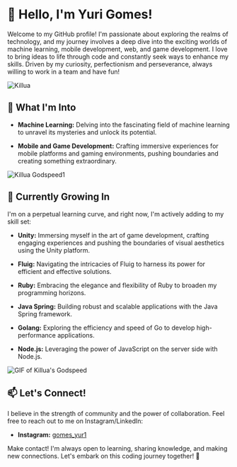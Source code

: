 # 👋 Hello, I'm Yuri Gomes!

Welcome to my GitHub profile! I'm passionate about exploring the realms of technology, and my journey involves a deep dive into the exciting worlds of machine learning, mobile development, web, and game development. I love to bring ideas to life through code and constantly seek ways to enhance my skills.
Driven by my curiosity, perfectionism and perseverance, always willing to work in a team and have fun!

![Killua](https://i.pinimg.com/originals/fd/42/7f/fd427f05dab9e401f285497c0287416d.gif)

## 👀 What I'm Into

- **Machine Learning:** Delving into the fascinating field of machine learning to unravel its mysteries and unlock its potential.

- **Mobile and Game Development:** Crafting immersive experiences for mobile platforms and gaming environments, pushing boundaries and creating something extraordinary.

![Killua Godspeed1](https://media.tenor.com/0k6Q0qMgCLsAAAAC/killua-godspeed.gif)

## 🌱 Currently Growing In

I'm on a perpetual learning curve, and right now, I'm actively adding to my skill set:

- **Unity:** Immersing myself in the art of game development, crafting engaging experiences and pushing the boundaries of visual aesthetics using the Unity platform.

- **Fluig:** Navigating the intricacies of Fluig to harness its power for efficient and effective solutions. 

- **Ruby:** Embracing the elegance and flexibility of Ruby to broaden my programming horizons.

- **Java Spring:** Building robust and scalable applications with the Java Spring framework.

- **Golang:** Exploring the efficiency and speed of Go to develop high-performance applications.

- **Node.js:** Leveraging the power of JavaScript on the server side with Node.js. 

![GIF of Killua's Godspeed](https://i.pinimg.com/originals/33/77/fa/3377faef13704e77bec4f03bb2c1110b.gif)

## 📫 Let's Connect!

I believe in the strength of community and the power of collaboration. Feel free to reach out to me on Instagram/LinkedIn:

- **Instagram:** [gomes_yur1](https://www.instagram.com/gomes_yur1/)

Make contact! I'm always open to learning, sharing knowledge, and making new connections. Let's embark on this coding journey together! 🚀


